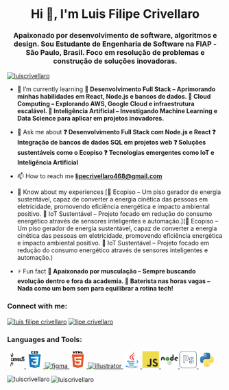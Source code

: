 <h1 align="center">Hi 👋, I'm Luis Filipe Crivellaro</h1>
<h3 align="center">Apaixonado por desenvolvimento de software, algoritmos e design. Sou Estudante de Engenharia de Software na FIAP - São Paulo, Brasil. Foco em resolução de problemas e construção de soluções inovadoras.</h3>

<p align="left"> <a href="https://github.com/ryo-ma/github-profile-trophy"><img src="https://github-profile-trophy.vercel.app/?username=luiscrivellaro" alt="luiscrivellaro" /></a> </p>

- 🌱 I’m currently learning **📌 Desenvolvimento Full Stack – Aprimorando minhas habilidades em React, Node.js e bancos de dados. 📌 Cloud Computing – Explorando AWS, Google Cloud e infraestrutura escalável. 📌 Inteligência Artificial – Investigando Machine Learning e Data Science para aplicar em projetos inovadores.**

- 💬 Ask me about **❓ Desenvolvimento Full Stack com Node.js e React ❓ Integração de bancos de dados SQL em projetos web ❓ Soluções sustentáveis como o Ecopiso ❓ Tecnologias emergentes como IoT e Inteligência Artificial**

- 📫 How to reach me **lipecrivellaro468@gmail.com**

- 📄 Know about my experiences [🔋 Ecopiso – Um piso gerador de energia sustentável, capaz de converter a energia cinética das pessoas em eletricidade, promovendo eficiência energética e impacto ambiental positivo. 📡 IoT Sustentável – Projeto focado em redução do consumo energético através de sensores inteligentes e automação.](🔋 Ecopiso – Um piso gerador de energia sustentável, capaz de converter a energia cinética das pessoas em eletricidade, promovendo eficiência energética e impacto ambiental positivo. 📡 IoT Sustentável – Projeto focado em redução do consumo energético através de sensores inteligentes e automação.)

- ⚡ Fun fact **💪 Apaixonado por musculação – Sempre buscando evolução dentro e fora da academia. 🥁 Baterista nas horas vagas – Nada como um bom som para equilibrar a rotina tech!**

<h3 align="left">Connect with me:</h3>
<p align="left">
<a href="https://linkedin.com/in/luis filipe crivellaro" target="blank"><img align="center" src="https://raw.githubusercontent.com/rahuldkjain/github-profile-readme-generator/master/src/images/icons/Social/linked-in-alt.svg" alt="luis filipe crivellaro" height="30" width="40" /></a>
<a href="https://instagram.com/lipe.crivellaro" target="blank"><img align="center" src="https://raw.githubusercontent.com/rahuldkjain/github-profile-readme-generator/master/src/images/icons/Social/instagram.svg" alt="lipe.crivellaro" height="30" width="40" /></a>
</p>

<h3 align="left">Languages and Tools:</h3>
<p align="left"> <a href="https://canvasjs.com" target="_blank" rel="noreferrer"> <img src="https://raw.githubusercontent.com/Hardik0307/Hardik0307/master/assets/canvasjs-charts.svg" alt="canvasjs" width="40" height="40"/> </a> <a href="https://www.w3schools.com/css/" target="_blank" rel="noreferrer"> <img src="https://raw.githubusercontent.com/devicons/devicon/master/icons/css3/css3-original-wordmark.svg" alt="css3" width="40" height="40"/> </a> <a href="https://www.figma.com/" target="_blank" rel="noreferrer"> <img src="https://www.vectorlogo.zone/logos/figma/figma-icon.svg" alt="figma" width="40" height="40"/> </a> <a href="https://www.w3.org/html/" target="_blank" rel="noreferrer"> <img src="https://raw.githubusercontent.com/devicons/devicon/master/icons/html5/html5-original-wordmark.svg" alt="html5" width="40" height="40"/> </a> <a href="https://www.adobe.com/in/products/illustrator.html" target="_blank" rel="noreferrer"> <img src="https://www.vectorlogo.zone/logos/adobe_illustrator/adobe_illustrator-icon.svg" alt="illustrator" width="40" height="40"/> </a> <a href="https://www.java.com" target="_blank" rel="noreferrer"> <img src="https://raw.githubusercontent.com/devicons/devicon/master/icons/java/java-original.svg" alt="java" width="40" height="40"/> </a> <a href="https://developer.mozilla.org/en-US/docs/Web/JavaScript" target="_blank" rel="noreferrer"> <img src="https://raw.githubusercontent.com/devicons/devicon/master/icons/javascript/javascript-original.svg" alt="javascript" width="40" height="40"/> </a> <a href="https://nodejs.org" target="_blank" rel="noreferrer"> <img src="https://raw.githubusercontent.com/devicons/devicon/master/icons/nodejs/nodejs-original-wordmark.svg" alt="nodejs" width="40" height="40"/> </a> <a href="https://www.photoshop.com/en" target="_blank" rel="noreferrer"> <img src="https://raw.githubusercontent.com/devicons/devicon/master/icons/photoshop/photoshop-line.svg" alt="photoshop" width="40" height="40"/> </a> <a href="https://www.python.org" target="_blank" rel="noreferrer"> <img src="https://raw.githubusercontent.com/devicons/devicon/master/icons/python/python-original.svg" alt="python" width="40" height="40"/> </a> </p>

<p><img align="left" src="https://github-readme-stats.vercel.app/api/top-langs?username=luiscrivellaro&show_icons=true&locale=en&layout=compact" alt="luiscrivellaro" /></p>

<p>&nbsp;<img align="center" src="https://github-readme-stats.vercel.app/api?username=luiscrivellaro&show_icons=true&locale=en" alt="luiscrivellaro" /></p>
